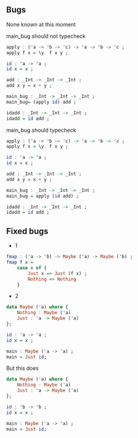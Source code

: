 ## Bugs

None known at this moment

main\_bug should not typecheck

```hs
apply : ('a -> 'b -> 'c) -> 'a -> 'b -> 'c ;
apply f x = \y. f x y ;

id : 'a -> 'a ;
id x = x ;

add : _Int -> _Int -> _Int ;
add x y = x + y ;

main_bug : _Int -> _Int -> _Int ;
main_bug= (apply id) add ;

idadd : _Int -> _Int -> _Int ;
idadd = id add ;
```

main\_bug should typecheck

```hs
apply : ('a -> 'b -> 'c) -> 'a -> 'b -> 'c ;
apply f x = \y. f x y ;

id : 'a -> 'a ;
id x = x ;

add : _Int -> _Int -> _Int ;
add x y = x + y ;

main_bug : _Int -> _Int -> _Int ;
main_bug = apply (id add) ;

idadd : _Int -> _Int -> _Int ;
idadd = id add ;
```

## Fixed bugs

* 1

```hs
fmap : ('a -> 'b) -> Maybe ('a) -> Maybe ('b) ;
fmap f x =
    case x of {
        Just x => Just (f x) ;
        Nothing => Nothing
    }
```

* 2

```hs
data Maybe ('a) where {
    Nothing : Maybe ('a)
    Just : 'a -> Maybe ('a)
};

id : 'a -> 'a ;
id x = x ;

main : Maybe ('a -> 'a) ; 
main = Just id;
```

But this does
```hs
data Maybe ('a) where {
    Nothing : Maybe ('a)
    Just : 'a -> Maybe ('a)
};

id : 'b -> 'b ;
id x = x ;

main : Maybe ('a -> 'a) ; 
main = Just id;
```
